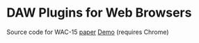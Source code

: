DAW Plugins for Web Browsers
============================

Source code for WAC-15 [paper](http://wac.ircam.fr/program.html)
[Demo](https://mediatech.aalto.fi/publications/webservices/dawplugins/) (requires Chrome)
